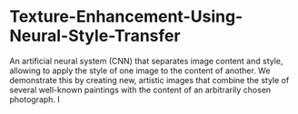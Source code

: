 # Texture-Enhancement-Using-Neural-Style-Transfer
An artificial neural system (CNN) that separates image content and style, allowing to apply the style of one image to the content of another. We demonstrate this by creating new, artistic images that combine the style of several well-known paintings with the content of an arbitrarily chosen photograph. I
